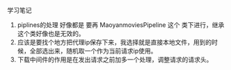 学习笔记
1. piplines的处理 好像都是 要再 MaoyanmoviesPipeline 这个 类下进行，继承这个类好像也是无效的。
2. 应该是要找个地方把代理ip保存下来，我选择就是直接本地文件，用到的时候，全部选出来，随机取一个作为当前请求ip使用。
3. 下载中间件的作用是在发出请求之前加多一个处理，调整请求的请求头。